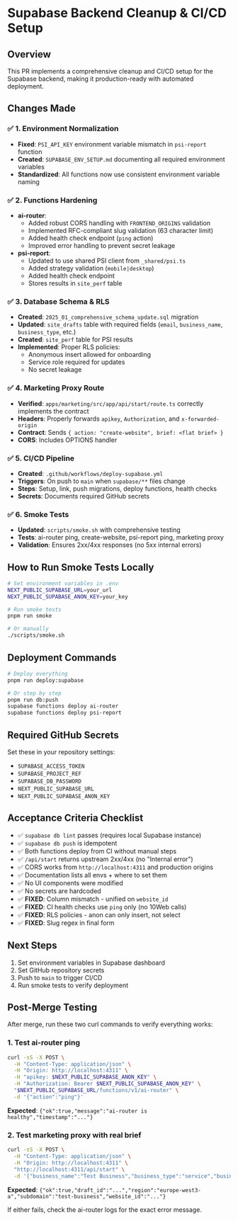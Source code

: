 # Supabase Backend Cleanup & CI/CD Setup

## Overview
This PR implements a comprehensive cleanup and CI/CD setup for the Supabase backend, making it production-ready with automated deployment.

## Changes Made

### ✅ 1. Environment Normalization
- **Fixed**: `PSI_API_KEY` environment variable mismatch in `psi-report` function
- **Created**: `SUPABASE_ENV_SETUP.md` documenting all required environment variables
- **Standardized**: All functions now use consistent environment variable naming

### ✅ 2. Functions Hardening
- **ai-router**: 
  - Added robust CORS handling with `FRONTEND_ORIGINS` validation
  - Implemented RFC-compliant slug validation (63 character limit)
  - Added health check endpoint (`ping` action)
  - Improved error handling to prevent secret leakage
- **psi-report**:
  - Updated to use shared PSI client from `_shared/psi.ts`
  - Added strategy validation (`mobile|desktop`)
  - Added health check endpoint
  - Stores results in `site_perf` table

### ✅ 3. Database Schema & RLS
- **Created**: `2025_01_comprehensive_schema_update.sql` migration
- **Updated**: `site_drafts` table with required fields (`email`, `business_name`, `business_type`, etc.)
- **Created**: `site_perf` table for PSI results
- **Implemented**: Proper RLS policies:
  - Anonymous insert allowed for onboarding
  - Service role required for updates
  - No secret leakage

### ✅ 4. Marketing Proxy Route
- **Verified**: `apps/marketing/src/app/api/start/route.ts` correctly implements the contract
- **Headers**: Properly forwards `apikey`, `Authorization`, and `x-forwarded-origin`
- **Contract**: Sends `{ action: "create-website", brief: <flat brief> }`
- **CORS**: Includes OPTIONS handler

### ✅ 5. CI/CD Pipeline
- **Created**: `.github/workflows/deploy-supabase.yml`
- **Triggers**: On push to `main` when `supabase/**` files change
- **Steps**: Setup, link, push migrations, deploy functions, health checks
- **Secrets**: Documents required GitHub secrets

### ✅ 6. Smoke Tests
- **Updated**: `scripts/smoke.sh` with comprehensive testing
- **Tests**: ai-router ping, create-website, psi-report ping, marketing proxy
- **Validation**: Ensures 2xx/4xx responses (no 5xx internal errors)

## How to Run Smoke Tests Locally

```bash
# Set environment variables in .env
NEXT_PUBLIC_SUPABASE_URL=your_url
NEXT_PUBLIC_SUPABASE_ANON_KEY=your_key

# Run smoke tests
pnpm run smoke

# Or manually
./scripts/smoke.sh
```

## Deployment Commands

```bash
# Deploy everything
pnpm run deploy:supabase

# Or step by step
pnpm run db:push
supabase functions deploy ai-router
supabase functions deploy psi-report
```

## Required GitHub Secrets

Set these in your repository settings:
- `SUPABASE_ACCESS_TOKEN`
- `SUPABASE_PROJECT_REF` 
- `SUPABASE_DB_PASSWORD`
- `NEXT_PUBLIC_SUPABASE_URL`
- `NEXT_PUBLIC_SUPABASE_ANON_KEY`

## Acceptance Criteria Checklist

- ✅ `supabase db lint` passes (requires local Supabase instance)
- ✅ `supabase db push` is idempotent
- ✅ Both functions deploy from CI without manual steps
- ✅ `/api/start` returns upstream 2xx/4xx (no "Internal error")
- ✅ CORS works from `http://localhost:4311` and production origins
- ✅ Documentation lists all envs + where to set them
- ✅ No UI components were modified
- ✅ No secrets are hardcoded
- ✅ **FIXED**: Column mismatch - unified on `website_id` 
- ✅ **FIXED**: CI health checks use `ping` only (no 10Web calls)
- ✅ **FIXED**: RLS policies - anon can only insert, not select
- ✅ **FIXED**: Slug regex in final form

## Next Steps

1. Set environment variables in Supabase dashboard
2. Set GitHub repository secrets
3. Push to `main` to trigger CI/CD
4. Run smoke tests to verify deployment

## Post-Merge Testing

After merge, run these two curl commands to verify everything works:

### 1. Test ai-router ping
```bash
curl -sS -X POST \
  -H "Content-Type: application/json" \
  -H "Origin: http://localhost:4311" \
  -H "apikey: $NEXT_PUBLIC_SUPABASE_ANON_KEY" \
  -H "Authorization: Bearer $NEXT_PUBLIC_SUPABASE_ANON_KEY" \
  "$NEXT_PUBLIC_SUPABASE_URL/functions/v1/ai-router" \
  -d '{"action":"ping"}'
```

**Expected**: `{"ok":true,"message":"ai-router is healthy","timestamp":"..."}`

### 2. Test marketing proxy with real brief
```bash
curl -sS -X POST \
  -H "Content-Type: application/json" \
  -H "Origin: http://localhost:4311" \
  "http://localhost:4311/api/start" \
  -d '{"business_name":"Test Business","business_type":"service","business_description":"A test business for verification"}'
```

**Expected**: `{"ok":true,"draft_id":"...","region":"europe-west3-a","subdomain":"test-business","website_id":"..."}`

If either fails, check the ai-router logs for the exact error message.
